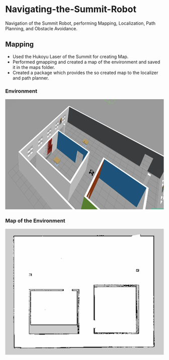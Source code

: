 # Navigating-the-Summit-Robot
Navigation of the Summit Robot, performing Mapping, Localization, Path Planning, and Obstacle Avoidance.

## Mapping

* Used the Hukoyu Laser of the Summit for creating Map.
* Performed gmapping and created a map of the environment and saved it in the maps folder.
* Created a package which provides the so created map to the localizer and path planner.

### Environment 
<img src="images/Screen Shot 2018-08-06 at 3.46.40 AM.png" width=650 height=350 >
<br/>

### Map of the Environment 
<img src="images/Screen Shot 2018-08-06 at 4.00.23 AM.png" width=650 height=400 >
<br/>
